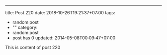 ---
title: Post 220
date: 2018-10-26T19:21:37+07:00
tags:
  - random post
  - ""
category:
  - random post
  - post has 0
updated: 2014-05-08T00:09:47+07:00

This is content of post 220